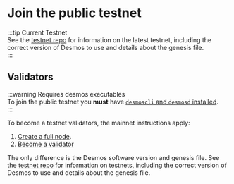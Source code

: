 # Join the public testnet

:::tip Current Testnet  
See the [testnet repo](https://github.com/desmos-labs/morpheus) for information on the latest testnet, including the correct version of Desmos to use and details about the genesis file.  
:::

## Validators
:::warning Requires desmos executables  
To join the public testnet you **must** have [`desmoscli` and `desmosd` installed](../fullnode/setup.md).  
:::

To become a testnet validators, the mainnet instructions apply: 

1. [Create a full node](../fullnode/setup.md).
2. [Become a validator](../validators/setup.md)

The only difference is the Desmos software version and genesis file. See the [testnet repo](https://github.com/desmos-labs/morpheus) for information on testnets, including the correct version of Desmos to use and details about the genesis file.



